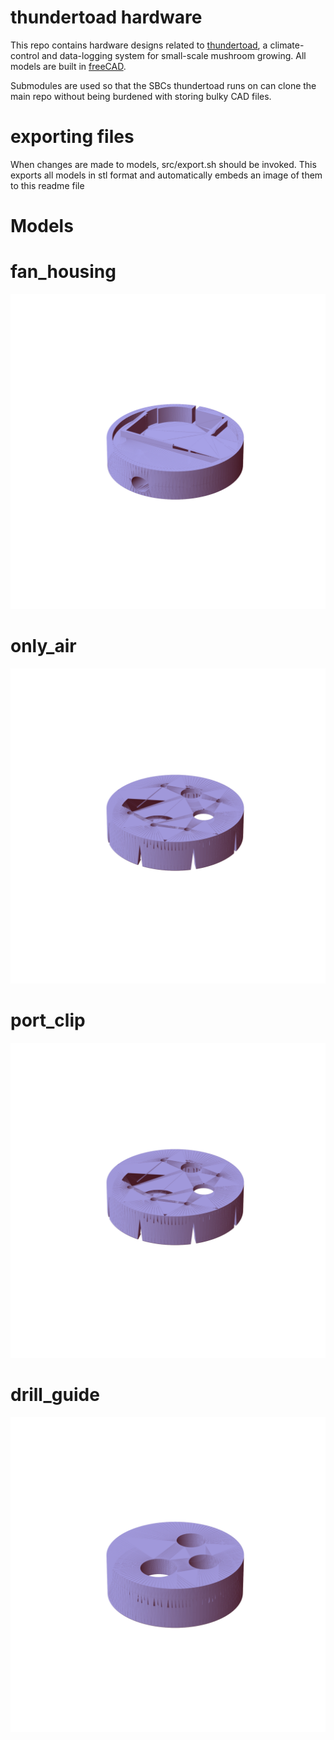 # thundertoad hardware
This repo contains hardware designs related to
[thundertoad](https://github.com/ksu-cs-projects-2022-2023/spring2023-isaacPetersonKSU),
a climate-control and data-logging system for small-scale mushroom growing. All
models are built in [freeCAD](https://www.freecad.org/).


Submodules are used so that the SBCs thundertoad runs on can clone the main
repo without being burdened with storing bulky CAD files.


# exporting files
When changes are made to models, src/export.sh should be invoked. This exports all models in stl format and automatically embeds an image of them to this readme file

# Models
# fan_housing
![fan_housing](img/fan_housing.png "2023-05-12 11:49:56")
# only_air
![only_air](img/only_air.png "2023-05-12 11:49:56")
# port_clip
![port_clip](img/port_clip.png "2023-05-12 11:49:56")
# drill_guide
![drill_guide](img/drill_guide.png "2023-05-12 11:49:56")
